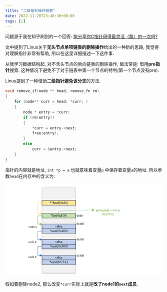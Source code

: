 ```yaml
---
title: "二级指针操作链表"
date: 2022-11-20T23:40:30+08:00
tags: [c]
---
```


问题源于我在知乎刷到的一个回答: [能分享你C指针用得最灵活（飘）的一次吗?](https://www.zhihu.com/question/477832027/answer/2044206446)

文中提到了Linus关于**无头节点单项链表的删除操作**给出的一种新的思路, 我觉得对理解指针非常有帮助, 所以在这里详细描述一下这件事.

从我学习数据结构起, 对不含头节点的单向链表的删除操作, 做法常是: 借用**pre指针**搜索. 这种情况下避免不了对于链表中第一个节点的特判(第一个节点没有pre).

Linus提到了一种借助**二级指针避免该分支**的方法. 

```c
void remove_if(node ** head, remove_fn rm)
{
    for (node** curr = head; *curr; )
    {
        node * entry = *curr;
        if (rm(entry))
        {
            *curr = entry->next;
            free(entry);
        }
        else
            curr = &entry->next;
    }
}
```

指针的内容就是地址, `int *p = a` 也就意味着变量`p` 中保存着变量`a`的地址. 所以参数`head`在内存中的含义为:

![list的内存布局](./mem.png)

假如要删除node2, 那么改变`*curr`实际上就是**改了node1的`next`成员**. 
